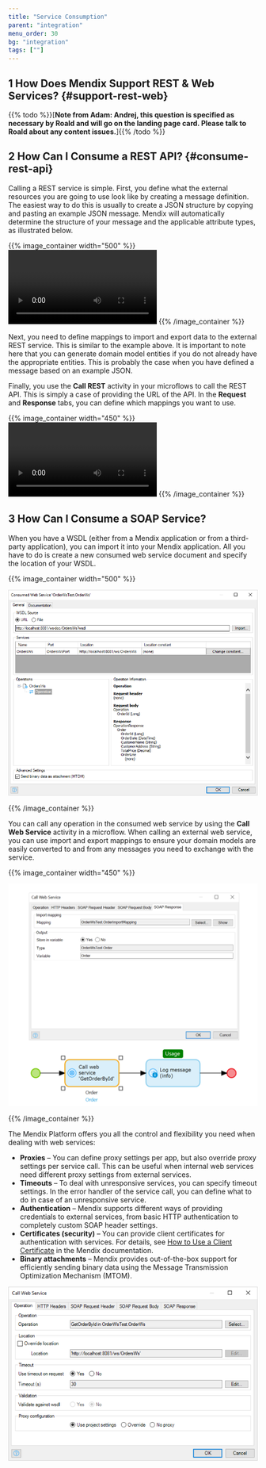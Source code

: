 ```yaml
---
title: "Service Consumption"
parent: "integration"
menu_order: 30
bg: "integration"
tags: [""]
---
```


## 1 How Does Mendix Support REST & Web Services? {#support-rest-web}

{{% todo %}}[**Note from Adam: Andrej, this question is specified as necessary by Roald and will go on the landing page card. Please talk to Roald about any content issues.**]{{% /todo %}}

## 2 How Can I Consume a REST API? {#consume-rest-api}

Calling a REST service is simple. First, you define what the external resources you are going to use look like by creating a message definition. The easiest way to do this is usually to create a JSON structure by copying and pasting an example JSON message. Mendix will automatically determine the structure of your message and the applicable attribute types, as illustrated below.

{{% image_container width="500" %}}
<video controls src="attachments/Integration_Add_JSON_Structure.mp4">VIDEO</video>
{{% /image_container %}}

Next, you need to define mappings to import and export data to the external REST service. This is similar to the example above. It is important to note here that you can generate domain model entities if you do not already have the appropriate entities. This is probably the case when you have defined a message based on an example JSON.

Finally, you use the **Call REST** activity in your microflows to call the REST API. This is simply a case of providing the URL of the API.  In the **Request** and **Response** tabs, you can define which mappings you want to use.

{{% image_container width="450" %}}
<video controls src="attachments/Integration_CallRest.mp4">VIDEO</video>
{{% /image_container %}}

## 3 How Can I Consume a SOAP Service?

When you have a WSDL (either from a Mendix application or from a third-party application), you can import it into your Mendix application. All you have to do is create a new consumed web service document and specify the location of your WSDL.

{{% image_container width="500" %}}

![](attachments/consumed_webservice.png)

{{% /image_container %}}

You can call any operation in the consumed web service by using the **Call Web Service** activity in a microflow. When calling an external web service, you can use import and export mappings to ensure your domain models are easily converted to and from any messages you need to exchange with the service.

{{% image_container width="450" %}}

![](attachments/ws_call.png)

{{% /image_container %}}

The Mendix Platform offers you all the control and flexibility you need when dealing with web services:

* **Proxies** – You can define proxy settings per app, but also override proxy settings per service call. This can be useful when internal web services need different proxy settings from external services.
* **Timeouts** – To deal with unresponsive services, you can specify timeout settings. In the error handler of the service call, you can define what to do in case of an unresponsive service.
* **Authentication** – Mendix supports different ways of providing credentials to external services, from basic HTTP authentication to completely custom SOAP header settings.
* **Certificates (security)** – You can provide client certificates for authentication with services. For details, see [How to Use a Client Certificate](https://docs.mendix.com/howto/integration/use-a-client-certificate) in the Mendix documentation.
* **Binary attachments** – Mendix provides out-of-the-box support for efficiently sending binary data using the Message Transmission Optimization Mechanism (MTOM).

![](attachments/call_web_Service.png)
